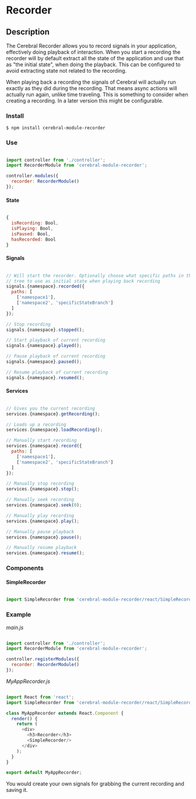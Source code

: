 # Recorder

## Description
The Cerebral Recorder allows you to record signals in your application, effectively doing playback of interaction. When you start a recording the recorder will by default extract all the state of the application and use that as "the initial state", when doing the playback. This can be configured to avoid extracting state not related to the recording.

When playing back a recording the signals of Cerebral will actually run exactly as they did during the recording. That means async actions will actually run again, unlike time traveling. This is something to consider when creating a recording. In a later version this might be configurable.

### Install
`$ npm install cerebral-module-recorder`

### Use

```javascript

import controller from './controller';
import RecorderModule from 'cerebral-module-recorder';

controller.modules({
  recorder: RecorderModule()
});
```

#### State

```javascript

{
  isRecording: Bool,
  isPlaying: Bool,
  isPaused: Bool,
  hasRecorded: Bool
}
```

#### Signals

```javascript

// Will start the recorder. Optionally choose what specific paths in the state
// tree to use as initial state when playing back recording
signals.{namespace}.recorded({
  paths: [
    ['namespace1'],
    ['namespace2', 'specificStateBranch']
  ]
});

// Stop recording
signals.{namespace}.stopped();

// Start playback of current recording
signals.{namespace}.played();

// Pause playback of current recording
signals.{namespace}.paused();

// Resume playback of current recording
signals.{namespace}.resumed();
```

#### Services

```javascript

// Gives you the current recording
services.{namespace}.getRecording();

// Loads up a recording
services.{namespace}.loadRecording();

// Manually start recording
services.{namespace}.record({
  paths: [
    ['namespace1'],
    ['namespace2', 'specificStateBranch']
  ]
});

// Manually stop recording
services.{namespace}.stop();

// Manually seek recording
services.{namespace}.seek(0);

// Manually play recording
services.{namespace}.play();

// Manually pause playback
services.{namespace}.pause();

// Manually resume playback
services.{namespace}.resume();
```

### Components

#### SimpleRecorder
```javascript

import SimpleRecorder from 'cerebral-module-recorder/react/SimpleRecorder';
```

### Example

*main.js*
```javascript

import controller from './controller';
import RecorderModule from 'cerebral-module-recorder';

controller.registerModules({
  recorder: RecorderModule()
});
```

*MyAppRecorder.js*
```javascript

import React from 'react';
import SimpleRecorder from 'cerebral-module-recorder/react/SimpleRecorder';

class MyAppRecorder extends React.Component {
  render() {
    return (
      <div>
        <h3>Recorder</h3>
        <SimpleRecorder/>
      </div>
    );
  }
}

export default MyAppRecorder;
```

You would create your own signals for grabbing the current recording and saving it.
